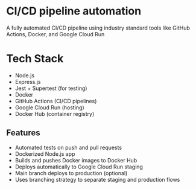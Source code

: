 # CI/CD pipeline automation

A fully automated CI/CD pipeline using industry standard tools like GitHub Actions, Docker, and Google Cloud Run 
# Tech Stack
- Node.js
- Express.js
- Jest + Supertest (for testing)
- Docker
- GitHub Actions (CI/CD pipelines)
- Google Cloud Run (hosting)
- Docker Hub (container registry)

## Features

- Automated tests on push and pull requests
- Dockerized Node.js app
- Builds and pushes Docker images to Docker Hub
- Deploys automatically to Google Cloud Run staging
- Main branch deploys to production (optional)
- Uses branching strategy to separate staging and production flows
